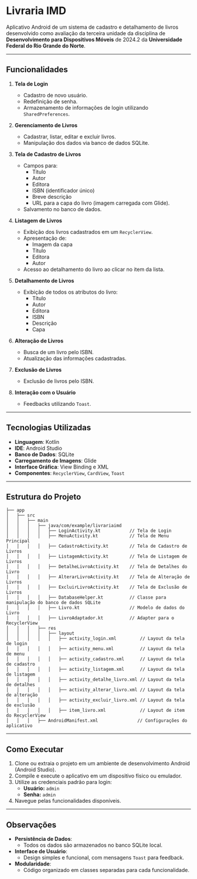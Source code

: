 # Livraria IMD 

Aplicativo Android de um sistema  de cadastro e detalhamento de livros desenvolvido como avaliação da terceira unidade da disciplina de **Desenvolvimento para Dispositivos Móveis**  de 2024.2 da **Universidade Federal do Rio Grande do Norte**.

---

##  Funcionalidades

1. **Tela de Login**
   - Cadastro de novo usuário.
   - Redefinição de senha.
   - Armazenamento de informações de login utilizando `SharedPreferences`.

2. **Gerenciamento de Livros**
   - Cadastrar, listar, editar e excluir livros.
   - Manipulação dos dados via banco de dados SQLite.

3. **Tela de Cadastro de Livros**
   - Campos para:
     - Título
     - Autor
     - Editora
     - ISBN (identificador único)
     - Breve descrição
     - URL para a capa do livro (imagem carregada com Glide).
   - Salvamento no banco de dados.

4. **Listagem de Livros**
   - Exibição dos livros cadastrados em um `RecyclerView`.
   - Apresentação de:
     - Imagem da capa
     - Título
     - Editora
     - Autor
   - Acesso ao detalhamento do livro ao clicar no item da lista.

5. **Detalhamento de Livros**
   - Exibição de todos os atributos do livro:
     - Título
     - Autor
     - Editora
     - ISBN
     - Descrição
     - Capa

6. **Alteração de Livros**
   - Busca de um livro pelo ISBN.
   - Atualização das informações cadastradas.

7. **Exclusão de Livros**
   - Exclusão de livros pelo ISBN.

8. **Interação com o Usuário**
   - Feedbacks utilizando `Toast`.

---

##  Tecnologias Utilizadas

- **Linguagem**: Kotlin
- **IDE**: Android Studio
- **Banco de Dados**: SQLite
- **Carregamento de Imagens**: Glide
- **Interface Gráfica**: View Binding e XML
- **Componentes**: `RecyclerView`, `CardView`, `Toast`

---

##  Estrutura do Projeto

```plaintext
├── app
│   ├── src
│   │   ├── main
│   │   │   ├── java/com/example/livrariaimd
│   │   │   │   ├── LoginActivity.kt           // Tela de Login
│   │   │   │   ├── MenuActivity.kt            // Tela de Menu Principal
│   │   │   │   ├── CadastroActivity.kt        // Tela de Cadastro de Livros
│   │   │   │   ├── ListagemActivity.kt        // Tela de Listagem de Livros
│   │   │   │   ├── DetalheLivroActivity.kt    // Tela de Detalhes do Livro
│   │   │   │   ├── AlterarLivroActivity.kt    // Tela de Alteração de Livros
│   │   │   │   ├── ExcluirLivroActivity.kt    // Tela de Exclusão de Livros
│   │   │   │   ├── DatabaseHelper.kt          // Classe para manipulação do banco de dados SQLite
│   │   │   │   ├── Livro.kt                   // Modelo de dados do Livro
│   │   │   │   ├── LivroAdaptador.kt          // Adapter para o RecyclerView
│   │   │   ├── res
│   │   │   │   ├── layout
│   │   │   │   │   ├── activity_login.xml         // Layout da tela de login
│   │   │   │   │   ├── activity_menu.xml          // Layout da tela de menu
│   │   │   │   │   ├── activity_cadastro.xml      // Layout da tela de cadastro
│   │   │   │   │   ├── activity_listagem.xml      // Layout da tela de listagem
│   │   │   │   │   ├── activity_detalhe_livro.xml // Layout da tela de detalhes
│   │   │   │   │   ├── activity_alterar_livro.xml // Layout da tela de alteração
│   │   │   │   │   ├── activity_excluir_livro.xml // Layout da tela de exclusão
│   │   │   │   │   ├── item_livro.xml             // Layout de item do RecyclerView
│   │   │   ├── AndroidManifest.xml               // Configurações do aplicativo
```
--- 
## Como Executar
1. Clone ou extraia o projeto em um ambiente de desenvolvimento Android (Android Studio).
2. Compile e execute o aplicativo em um dispositivo físico ou emulador.
3. Utilize as credenciais padrão para login:
   - **Usuário:** `admin`
   - **Senha:** `admin`
4. Navegue pelas funcionalidades disponíveis.

---

## Observações
- **Persistência de Dados**:
  - Todos os dados são armazenados no banco SQLite local.
- **Interface de Usuário**:
  - Design simples e funcional, com mensagens `Toast` para feedback.
- **Modularidade**:
  - Código organizado em classes separadas para cada funcionalidade.
